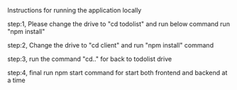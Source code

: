 Instructions for running the application locally

step:1,
Please change the drive to "cd todolist" and run below command run "npm install"

step:2,
Change the drive to "cd client" and run "npm install" command

step:3,
run the command "cd.." for back to todolist drive

step:4,
final run npm start command for start both frontend and backend at a time
